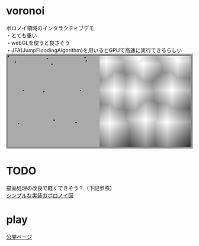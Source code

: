 # voronoi
ボロノイ領域のインタラクティブデモ  
・とても重い  
・webGLを使うと良さそう  
・JFA(JumpFloodingAlgorithm)を用いるとGPUで高速に実行できるらしい  
![タイトル画面](example.png)　　
# TODO
描画処理の改良で軽くできそう？（下記参照）  
[シンプルな実装のボロノイ図](http://jsdo.it/norahiko/zS12)  
# play
[公開ページ](http://disconeko.github.io/voronoi/)  
